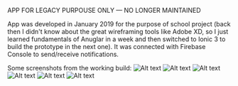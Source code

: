 APP FOR LEGACY PURPOUSE ONLY — NO LONGER MAINTAINED

App was developed in January 2019 for the purpose of school project (back then I didn't know about the great wireframing tools like Adobe XD, so I just learned fundamentals of Anuglar in a week and then switched to Ionic 3 to build the prototype in the next one). It was connected with Firebase Console to send/receive notifications.

Some screenshots from the working build:
![Alt text](./photos/LoginPage.png "Login Page")
![Alt text](./photos/ProfilePage1.png "Profile Page — Top")
![Alt text](./photos/ProfilePage2.png "Profile Page — Bottom")
![Alt text](./photos/Tab1.png "Tab 1")
![Alt text](./photos/Tab2.png "Tab 2")
![Alt text](./photos/Tab3.png "Tab 3")
